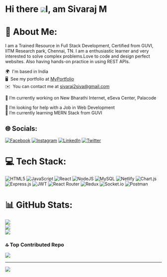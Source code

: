 Hi there ![](https://user-images.githubusercontent.com/18350557/176309783-0785949b-9127-417c-8b55-ab5a4333674e.gif)I, am Sivaraj M
===================================================================================================================================

# 💫 About Me:
I am a Trained Resource in Full Stack Development, Certified from GUVI, IITM Research park, Chennai, TN. I am a enthusiastic learner and very interested to solve complex problems.Love to code and design perfect websites. Also having hands-on practice in using REST APIs.

 🌍  I'm based in India <br>
 🖥️  See my portfolio at [MyPortfolio](https://sivaraj-portfolio.netlify.app/) <br>
 ✉️  You can contact me at [sivaraj2siva@gmail.com](mailto:sivaraj2siva@gmail.com) <br>
<!-- * 🧠  I'm learning Python  <br> -->

🔭 I’m currently working on New Bharathi Internet, eSeva Center, Palacode<br>
<!-- 👯 I’m looking to collaborate on<br> -->
🤝 I’m looking for help with a Job in Web Development<br>
🌱 I’m currently learning MERN Stack from GUVI<br>
<!-- 💬 Ask me about<br>
⚡ Fun fact -->


## 🌐 Socials:
[![Facebook](https://img.shields.io/badge/Facebook-%231877F2.svg?logo=Facebook&logoColor=white)](https://facebook.com/sivarajnbi) [![Instagram](https://img.shields.io/badge/Instagram-%23E4405F.svg?logo=Instagram&logoColor=white)](https://instagram.com/sivarajnbi) [![LinkedIn](https://img.shields.io/badge/LinkedIn-%230077B5.svg?logo=linkedin&logoColor=white)](https://linkedin.com/in/sivaraj-m-32a62172) [![Twitter](https://img.shields.io/badge/Twitter-%231DA1F2.svg?logo=Twitter&logoColor=white)](https://twitter.com/siva2raj) 

# 💻 Tech Stack:
![HTML5](https://img.shields.io/badge/html5-%23E34F26.svg?style=for-the-badge&logo=html5&logoColor=white) ![JavaScript](https://img.shields.io/badge/javascript-%23323330.svg?style=for-the-badge&logo=javascript&logoColor=%23F7DF1E) ![React](https://img.shields.io/badge/react-%2320232a.svg?style=for-the-badge&logo=react&logoColor=%2361DAFB) ![NodeJS](https://img.shields.io/badge/node.js-6DA55F?style=for-the-badge&logo=node.js&logoColor=white) ![MySQL](https://img.shields.io/badge/mysql-%2300f.svg?style=for-the-badge&logo=mysql&logoColor=white) ![Netlify](https://img.shields.io/badge/netlify-%23000000.svg?style=for-the-badge&logo=netlify&logoColor=#00C7B7) ![Chart.js](https://img.shields.io/badge/chart.js-F5788D.svg?style=for-the-badge&logo=chart.js&logoColor=white) ![Express.js](https://img.shields.io/badge/express.js-%23404d59.svg?style=for-the-badge&logo=express&logoColor=%2361DAFB) ![JWT](https://img.shields.io/badge/JWT-black?style=for-the-badge&logo=JSON%20web%20tokens) ![React Router](https://img.shields.io/badge/React_Router-CA4245?style=for-the-badge&logo=react-router&logoColor=white) ![Redux](https://img.shields.io/badge/redux-%23593d88.svg?style=for-the-badge&logo=redux&logoColor=white) ![Socket.io](https://img.shields.io/badge/Socket.io-black?style=for-the-badge&logo=socket.io&badgeColor=010101) ![Postman](https://img.shields.io/badge/Postman-FF6C37?style=for-the-badge&logo=postman&logoColor=white)
# 📊 GitHub Stats:
![](https://github-readme-stats.vercel.app/api?username=11m245&theme=dark&hide_border=false&include_all_commits=true&count_private=true)<br/>
![](https://github-readme-streak-stats.herokuapp.com/?user=11m245&theme=dark&hide_border=false)<br/>
![](https://github-readme-stats.vercel.app/api/top-langs/?username=11m245&theme=dark&hide_border=false&include_all_commits=true&count_private=true&layout=compact)

### 🔝 Top Contributed Repo
![](https://github-contributor-stats.vercel.app/api?username=11m245&limit=5&theme=dark&combine_all_yearly_contributions=true)


---
[![](https://visitcount.itsvg.in/api?id=11m245&icon=4&color=3)](https://visitcount.itsvg.in)


